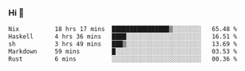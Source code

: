 ### Hi 👋

<!--START_SECTION:waka-->

```txt
Nix          18 hrs 17 mins  ████████████████▒░░░░░░░░   65.48 %
Haskell      4 hrs 36 mins   ████░░░░░░░░░░░░░░░░░░░░░   16.51 %
sh           3 hrs 49 mins   ███▒░░░░░░░░░░░░░░░░░░░░░   13.69 %
Markdown     59 mins         █░░░░░░░░░░░░░░░░░░░░░░░░   03.53 %
Rust         6 mins          ░░░░░░░░░░░░░░░░░░░░░░░░░   00.36 %
```

<!--END_SECTION:waka-->
